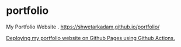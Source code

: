 # portfolio

My Portfolio Website .
https://shwetarkadam.github.io/portfolio/


[Deploying my portfolio website on Github Pages using Github Actions.](https://medium.com/@shwetarkadam25/deploying-my-portfolio-website-on-github-pages-using-github-actions-2d1ae175321b?source=rss-a181b7d756c------2)
